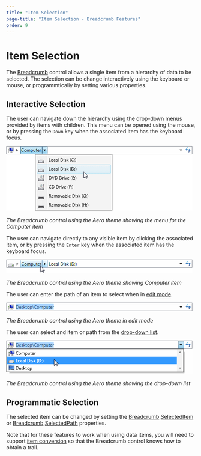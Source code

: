 ```yaml
---
title: "Item Selection"
page-title: "Item Selection - Breadcrumb Features"
order: 9
---
```

# Item Selection

The [Breadcrumb](xref:@ActiproUIRoot.Controls.Navigation.Breadcrumb) control allows a single item from a hierarchy of data to be selected. The selection can be change interactively using the keyboard or mouse, or programmtically by setting various properties.

## Interactive Selection

The user can navigate down the hierarchy using the drop-down menus provided by items with children. This menu can be opened using the mouse, or by pressing the `Down` key when the associated item has the keyboard focus.

![Screenshot](../images/breadcrumb-select-contextmenu-aero-normal-color.png)

*The Breadcrumb control using the Aero theme showing the menu for the Computer item*

The user can navigate directly to any visible item by clicking the associated item, or by pressing the `Enter` key when the associated item has the keyboard focus.

![Screenshot](../images/breadcrumb-select-item-aero-normal-color.png)

*The Breadcrumb control using the Aero theme showing Computer item*

The user can enter the path of an item to select when in [edit mode](edit-mode.md).

![Screenshot](../images/breadcrumb-select-path-aero-normal-color.gif)

*The Breadcrumb control using the Aero theme in edit mode*

The user can select and item or path from the [drop-down list](edit-mode.md).

![Screenshot](../images/breadcrumb-select-combobox-aero-normal-color.gif)

*The Breadcrumb control using the Aero theme showing the drop-down list*

## Programmatic Selection

The selected item can be changed by setting the [Breadcrumb](xref:@ActiproUIRoot.Controls.Navigation.Breadcrumb).[SelectedItem](xref:@ActiproUIRoot.Controls.Navigation.Breadcrumb.SelectedItem) or [Breadcrumb](xref:@ActiproUIRoot.Controls.Navigation.Breadcrumb).[SelectedPath](xref:@ActiproUIRoot.Controls.Navigation.Breadcrumb.SelectedPath) properties.

Note that for these features to work when using data items, you will need to support [item conversion](item-conversion.md) so that the Breadcrumb control knows how to obtain a trail.
